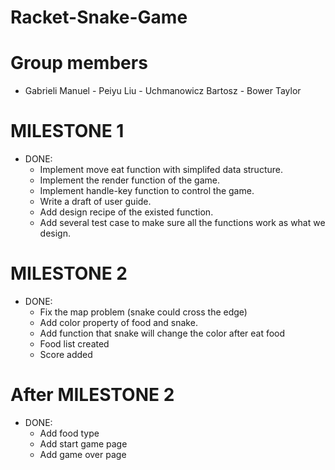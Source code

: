 # Racket-Snake-Game

# Group members

* Gabrieli Manuel - Peiyu Liu - Uchmanowicz Bartosz - Bower Taylor

# MILESTONE 1

* DONE:
    * Implement move eat function with simplifed data structure.
    * Implement the render function of the game.
    * Implement handle-key function to control the game.
    * Write a draft of user guide.
    * Add design recipe of the existed function.
    * Add several test case to make sure all the functions work as what we design.

# MILESTONE 2

* DONE:
    * Fix the map problem (snake could cross the edge)
    * Add color property of food and snake.
    * Add function that snake will change the color after eat food
    * Food list created
    * Score added

# After MILESTONE 2
* DONE:
    * Add food type
    * Add start game page
    * Add game over page
